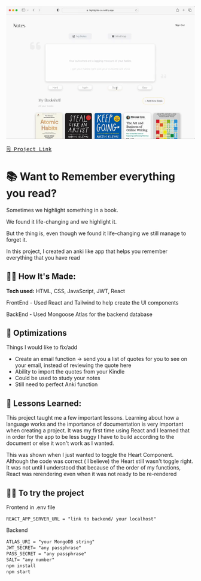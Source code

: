 [![](Highlights.gif)](https://highlights-co.netlify.app/)

[
<kbd>
 🗒️ Project Link
</kbd>](https://highlights-co.netlify.app/)


# 📚 Want to Remember everything you read?

Sometimes we highlight something in a book. 

We found it life-changing and we highlight it. 

But the thing is, 
even though we found it life-changing we still manage to forget it. 

In this project, I created an anki like app that 
helps you remember everything that you have read






## 👩‍💻 How It's Made:

**Tech used:** HTML, CSS, JavaScript, JWT, React

FrontEnd - Used React and Tailwind to help create the UI components

BackEnd - Used Mongoose Atlas for the backend database


## 🏸 Optimizations

Things I would like to fix/add
- Create an email function -> send you a list of quotes for you to see on your email, instead of reviewing the quote here
- Ability to import the quotes from your Kindle
- Could be used to study your notes
- Still need to perfect Anki function


## 📝 Lessons Learned:

This project taught me a few important lessons. Learning about how a language works and the importance of documentation is very important when creating a project. It was my first time using React and I learned that in order for the app to be less buggy I have to build according to the document or else it won't work as I wanted. 

This was shown when I just wanted to toggle the Heart Component. Although the code was correct ( I believe) the Heart still wasn't toggle right. It was not until I understood that because of the order of my functions, React was rerendering even when it was not ready to be re-rendered


## 👩‍💻 To try the project

Frontend
in .env file
```
REACT_APP_SERVER_URL = "link to backend/ your localhost"
```

Backend
```
ATLAS_URI = "your MongoDB string"
JWT_SECRET= "any passphrase"
PASS_SECRET = "any passphrase"
SALT= "any number"
npm install
npm start
```

